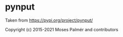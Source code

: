 # pynput

Taken from https://pypi.org/project/pynput/

Copyright (c) 2015-2021 Moses Palmér and contributors
